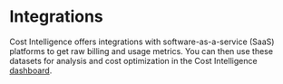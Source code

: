 # Integrations

Cost Intelligence offers integrations with software-as-a-service (SaaS) platforms to get raw billing and usage metrics. You can then use these datasets for analysis and cost optimization in the Cost Intelligence [dashboard](cost-intelligence/tutorials/dashboard/).

